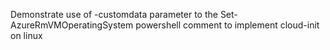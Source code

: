Demonstrate use of -customdata parameter to the Set-AzureRmVMOperatingSystem powershell comment to implement cloud-init on linux
